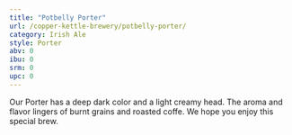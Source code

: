 ```yaml
---
title: "Potbelly Porter"
url: /copper-kettle-brewery/potbelly-porter/
category: Irish Ale
style: Porter
abv: 0
ibu: 0
srm: 0
upc: 0
---
```

Our Porter has a deep dark color and a light creamy head. The aroma and flavor lingers of burnt grains and roasted coffe. We hope you enjoy this special brew.

